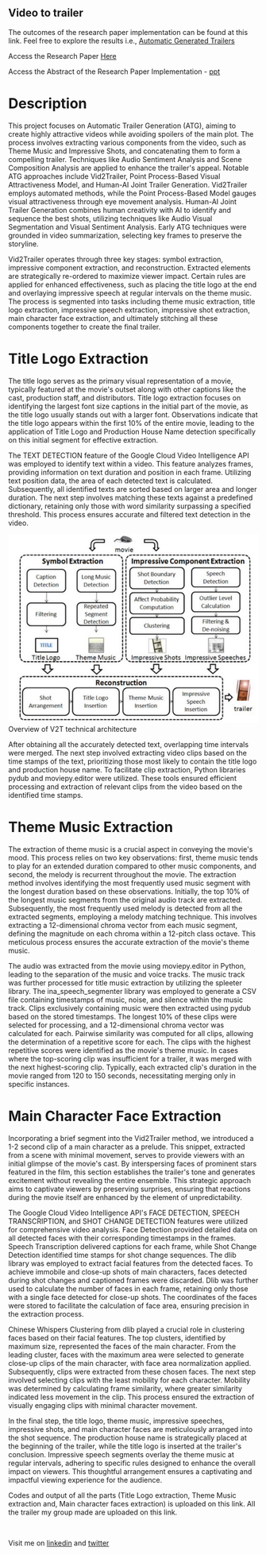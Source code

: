 ## Video to trailer

<p>The outcomes of the research paper implementation can be found at this link. Feel free to explore the results i.e., 
    <a href="https://drive.google.com/drive/folders/1ERS2DJhe46RSbsDMnYD58fzuDmyJDjBK?usp=sharing">Automatic Generated Trailers</a>
</p>

<p>Access the Research Paper <a href="https://drive.google.com/file/d/1gCyhtx5QcFZ3qiEdax-VKRi8goyTWXlf/view?usp=sharing">Here</a></p>

<p>Access the Abstract of the Research Paper Implementation - 
    <a href="https://docs.google.com/presentation/d/1cqr1PMEaycoEpb6BbBbNdgpN6SPolGNd/edit?usp=sharing&ouid=111838531212974621504&rtpof=true&sd=true">ppt</a>
</p>

# Description
<p>
This project focuses on Automatic Trailer Generation (ATG), aiming to create highly attractive videos while avoiding spoilers of the main plot. The process involves extracting various components from the video, such as Theme Music and Impressive Shots, and concatenating them to form a compelling trailer. Techniques like Audio Sentiment Analysis and Scene Composition Analysis are applied to enhance the trailer's appeal. Notable ATG approaches include Vid2Trailer, Point Process-Based Visual Attractiveness Model, and Human-AI Joint Trailer Generation. Vid2Trailer employs automated methods, while the Point Process-Based Model gauges visual attractiveness through eye movement analysis. Human-AI Joint Trailer Generation combines human creativity with AI to identify and sequence the best shots, utilizing techniques like Audio Visual Segmentation and Visual Sentiment Analysis. Early ATG techniques were grounded in video summarization, selecting key frames to preserve the storyline.</p>

<p>Vid2Trailer operates through three key stages: symbol extraction, impressive component extraction, and reconstruction. Extracted elements are strategically re-ordered to maximize viewer impact. Certain rules are applied for enhanced effectiveness, such as placing the title logo at the end and overlaying impressive speech at regular intervals on the theme music. The process is segmented into tasks including theme music extraction, title logo extraction, impressive speech extraction, impressive shot extraction, main character face extraction, and ultimately stitching all these components together to create the final trailer.</p>


# Title Logo Extraction
<p>The title logo serves as the primary visual representation of a movie, typically featured at the movie's outset along with other captions like the cast, production staff, and distributors. Title logo extraction focuses on identifying the largest font size captions in the initial part of the movie, as the title logo usually stands out with a larger font. Observations indicate that the title logo appears within the first 10% of the entire movie, leading to the application of Title Logo and Production House Name detection specifically on this initial segment for effective extraction.</p>

<p>The TEXT DETECTION feature of the Google Cloud Video Intelligence API was employed to identify text within a video. This feature analyzes frames, providing information on text duration and position in each frame. Utilizing text position data, the area of each detected text is calculated. Subsequently, all identified texts are sorted based on larger area and longer duration. The next step involves matching these texts against a predefined dictionary, retaining only those with word similarity surpassing a specified threshold. This process ensures accurate and filtered text detection in the video.</p>

<img src="/assets/figure.png" alt="image"/>
<span>Overview of V2T technical architecture</span><br>

<p>After obtaining all the accurately detected text, overlapping time intervals were merged. The next step involved extracting video clips based on the time stamps of the text, prioritizing those most likely to contain the title logo and production house name. To facilitate clip extraction, Python libraries pydub and moviepy.editor were utilized. These tools ensured efficient processing and extraction of relevant clips from the video based on the identified time stamps.</p>

# Theme Music Extraction

<p>The extraction of theme music is a crucial aspect in conveying the movie's mood. This process relies on two key observations: first, theme music tends to play for an extended duration compared to other music components, and second, the melody is recurrent throughout the movie. The extraction method involves identifying the most frequently used music segment with the longest duration based on these observations. Initially, the top 10% of the longest music segments from the original audio track are extracted. Subsequently, the most frequently used melody is detected from all the extracted segments, employing a melody matching technique. This involves extracting a 12-dimensional chroma vector from each music segment, defining the magnitude on each chroma within a 12-pitch class octave. This meticulous process ensures the accurate extraction of the movie's theme music.</p>

<p>The audio was extracted from the movie using moviepy.editor in Python, leading to the separation of the music and voice tracks. The music track was further processed for title music extraction by utilizing the spleeter library. The ina_speech_segmenter library was employed to generate a CSV file containing timestamps of music, noise, and silence within the music track. Clips exclusively containing music were then extracted using pydub based on the stored timestamps. The longest 10% of these clips were selected for processing, and a 12-dimensional chroma vector was calculated for each. Pairwise similarity was computed for all clips, allowing the determination of a repetitive score for each. The clips with the highest repetitive scores were identified as the movie's theme music. In cases where the top-scoring clip was insufficient for a trailer, it was merged with the next highest-scoring clip. Typically, each extracted clip's duration in the movie ranged from 120 to 150 seconds, necessitating merging only in specific instances.</p>

# Main Character Face Extraction

<p>Incorporating a brief segment into the Vid2Trailer method, we introduced a 1-2 second clip of a main character as a prelude. This snippet, extracted from a scene with minimal movement, serves to provide viewers with an initial glimpse of the movie's cast. By interspersing faces of prominent stars featured in the film, this section establishes the trailer's tone and generates excitement without revealing the entire ensemble. This strategic approach aims to captivate viewers by preserving surprises, ensuring that reactions during the movie itself are enhanced by the element of unpredictability.</p>

<p>The Google Cloud Video Intelligence API's FACE DETECTION, SPEECH TRANSCRIPTION, and SHOT CHANGE DETECTION features were utilized for comprehensive video analysis. Face Detection provided detailed data on all detected faces with their corresponding timestamps in the frames. Speech Transcription delivered captions for each frame, while Shot Change Detection identified time stamps for shot change sequences. The dlib library was employed to extract facial features from the detected faces. To achieve immobile and close-up shots of main characters, faces detected during shot changes and captioned frames were discarded. Dlib was further used to calculate the number of faces in each frame, retaining only those with a single face detected for close-up shots. The coordinates of the faces were stored to facilitate the calculation of face area, ensuring precision in the extraction process.</p>

<p>Chinese Whispers Clustering from dlib played a crucial role in clustering faces based on their facial features. The top clusters, identified by maximum size, represented the faces of the main character. From the leading cluster, faces with the maximum area were selected to generate close-up clips of the main character, with face area normalization applied. Subsequently, clips were extracted from these chosen faces. The next step involved selecting clips with the least mobility for each character. Mobility was determined by calculating frame similarity, where greater similarity indicated less movement in the clip. This process ensured the extraction of visually engaging clips with minimal character movement.</p>

<p>In the final step, the title logo, theme music, impressive speeches, impressive shots, and main character faces are meticulously arranged into the shot sequence. The production house name is strategically placed at the beginning of the trailer, while the title logo is inserted at the trailer's conclusion. Impressive speech segments overlay the theme music at regular intervals, adhering to specific rules designed to enhance the overall impact on viewers. This thoughtful arrangement ensures a captivating and impactful viewing experience for the audience.</p>

Codes and output of all the parts (Title Logo extraction, Theme Music extraction and,
Main character faces extraction) is uploaded on this link.
All the trailer my group made are uploaded on this link.
</p>

<br>
<p>Visit me on <a href='https://www.linkedin.com/in/manish-kumar-singh-12a28a190/' target='_blank'>linkedin</a> and <a href='https://twitter.com/Manish_03_Singh' target='_blank'>twitter</a></p>